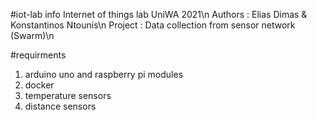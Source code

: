 #iot-lab info
 Internet of things lab UniWA 2021\n
 Authors : Elias Dimas & Konstantinos Ntounis\n 
 Project : Data collection from sensor network (Swarm)\n
 
#requirments
 1. arduino uno and raspberry pi modules 
 2. docker 
 3. temperature sensors 
 4. distance sensors

